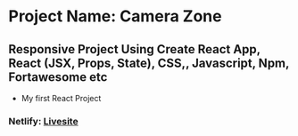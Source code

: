# Project Name: Camera Zone 
## Responsive Project Using Create React App, React (JSX, Props, State), CSS,, Javascript, Npm, Fortawesome etc
* My first React Project
### Netlify: [Livesite](https://shahariar-assignment-8.netlify.app/)
